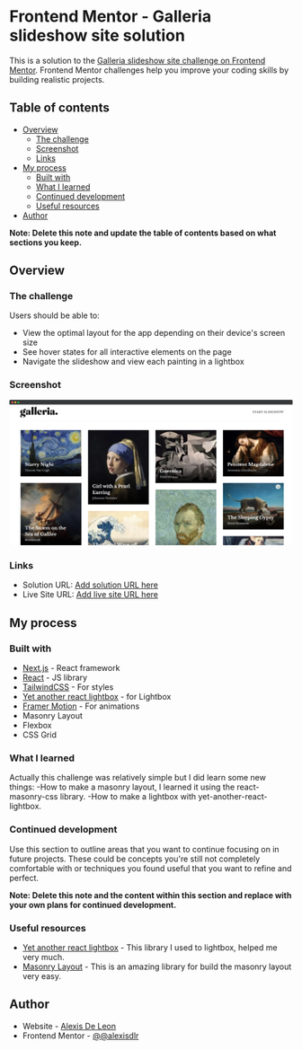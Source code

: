 # Frontend Mentor - Galleria slideshow site solution

This is a solution to the [Galleria slideshow site challenge on Frontend Mentor](https://www.frontendmentor.io/challenges/galleria-slideshow-site-tEA4pwsa6). Frontend Mentor challenges help you improve your coding skills by building realistic projects.

## Table of contents

- [Overview](#overview)
  - [The challenge](#the-challenge)
  - [Screenshot](#screenshot)
  - [Links](#links)
- [My process](#my-process)
  - [Built with](#built-with)
  - [What I learned](#what-i-learned)
  - [Continued development](#continued-development)
  - [Useful resources](#useful-resources)
- [Author](#author)

**Note: Delete this note and update the table of contents based on what sections you keep.**

## Overview

### The challenge

Users should be able to:

- View the optimal layout for the app depending on their device's screen size
- See hover states for all interactive elements on the page
- Navigate the slideshow and view each painting in a lightbox

### Screenshot

![](./public/galleria.png)

### Links

- Solution URL: [Add solution URL here](https://github.com/alexisdlr/galleria-nextjs-app)
- Live Site URL: [Add live site URL here](https://galleria-nextjs-app.vercel.app/)

## My process

### Built with

- [Next.js](https://nextjs.org/) - React framework
- [React](https://reactjs.org/) - JS library
- [TailwindCSS](https://tailwind.com/) - For styles
- [Yet another react lightbox](https://yet-another-react-lightbox.com/) - for Lightbox
- [Framer Motion](https://www.framer.com/motion/) - For animations
- Masonry Layout
- Flexbox
- CSS Grid


### What I learned

Actually this challenge was relatively simple but I did learn some new things:
  -How to make a masonry layout, I learned it using the react-masonry-css library.
  -How to make a lightbox with yet-another-react-lightbox.

### Continued development

Use this section to outline areas that you want to continue focusing on in future projects. These could be concepts you're still not completely comfortable with or techniques you found useful that you want to refine and perfect.

**Note: Delete this note and the content within this section and replace with your own plans for continued development.**

### Useful resources

- [Yet another react lightbox](https://yet-another-react-lightbox.com/) - This library I used to lightbox, helped me very much.
- [Masonry Layout](https://github.com/paulcollett/react-masonry-css#readme) - This is an amazing library for build the masonry layout very easy.


## Author

- Website - [Alexis De Leon](https://www.your-site.com)
- Frontend Mentor - [@@alexisdlr](https://www.frontendmentor.io/profile/alexisdlr)

